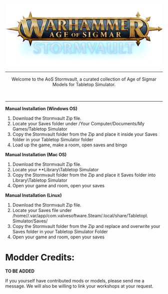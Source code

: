 <div align="center">
  <img src="https://raw.githubusercontent.com/AoS-TTS/Stormvault/main/stormvault_logo.png">
  <hr style="height:1px;border:center;;" />
</div>
<div align="center">

Welcome to the AoS Stormvault, a curated collection of Age of Sigmar Models for Tabletop Simulator.
</div>
<br/>
<hr style="height:1px;border:center;;" />

**Manual Installation (Windows OS)**
1. Download the Stormvault Zip file.
2. Locate your Saves folder under /Your Computer/Documents/My Games/Tabletop Simulator
3. Copy the Stormvault folder from the Zip and place it inside your Saves folder in your Tabletop Simulator folder
4. Load up the game, make a room, open saves and bingo

**Manual Installation (Mac OS)**

1. Download the Stormvault Zip file.
2. Locate your **Library\Tabletop Simulator
3. Copy the Stormvault folder from the Zip and place it Saves folder into Library\Tabletop Simulator
4. Open your game and room, open your saves

**Manual Installation (Linux)**
1. Download the Stormvault Zip file.
2. Locate your Saves file under /home/<username>/.var/app/com.valvesoftware.Steam/.local/share/Tabletop\ Simulator/Saves/
3. Copy the Stormvault folder from the Zip and replace and overwrite your Saves folder in your Tabletop Simulator Folder
4. Open your game and room, open your saves


# Modder Credits:
**TO BE ADDED**

If you yourself have contributed mods or models, please send me a message. We will also be willing to link your workshops at your request.
